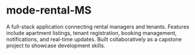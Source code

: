# mode-rental-MS
A full-stack application connecting rental managers and tenants. Features include apartment listings, tenant registration, booking management, notifications, and real-time updates. Built collaboratively as a capstone project to showcase development skills.
